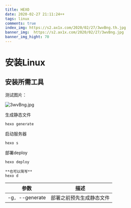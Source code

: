 ```yaml
---
title: HEXO
date: 2020-02-27 21:11:24++
tags: linux
comments: true
index_img: https://s2.ax1x.com/2020/02/27/3wvBng.th.jpg
banner_img:  https://s2.ax1x.com/2020/02/27/3wvBng.jpg
banner_img_hight: 70 
---
```


# 安装Linux

## 安装所需工具

测试图片：

![3wvBng.jpg](https://s2.ax1x.com/2020/02/27/3wvBng.jpg)

生成静态文件

```
hexo generate
```

启动服务器

```
hexo s
```

部署deploy

```
hexo deploy

**也可以简写**
hexo d 
```

| 参数             | 描述                     |
| ---------------- | ------------------------ |
| -g`, `--generate | 部署之前预先生成静态文件 |

